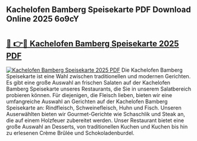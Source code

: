 ## Kachelofen Bamberg Speisekarte PDF Download Online 2025 6o9cY

# <h2><a href="http://gc710s.nevu.top/?p=Kachelofen+Bamberg+Speisekarte">🔗 👉🔴 Kachelofen Bamberg Speisekarte 2025 PDF</a></h2>

[![Kachelofen Bamberg Speisekarte 2025 PDF](https://i.imgur.com/dBaPXMq.png)](http://gc710s.nevu.top/?p=Kachelofen+Bamberg+Speisekarte)
Die Kachelofen Bamberg Speisekarte ist eine Wahl zwischen traditionellen und modernen Gerichten. Es gibt eine große Auswahl an frischen Salaten auf der Kachelofen Bamberg Speisekarte unseres Restaurants, die Sie in unserem Salatbereich probieren können. Für diejenigen, die Fleisch lieben, bieten wir eine umfangreiche Auswahl an Gerichten auf der Kachelofen Bamberg Speisekarte an: Rindfleisch, Schweinefleisch, Huhn und Fisch. Unseren Auserwählten bieten wir Gourmet-Gerichte wie Schaschlik und Steak an, die auf einem Holzfeuer zubereitet werden. Unser Restaurant bietet eine große Auswahl an Desserts, von traditionellen Kuchen und Kuchen bis hin zu erlesenen Crème Brûlée und Schokoladenburdel.
